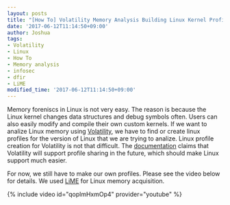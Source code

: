 ```yaml
---
layout: posts
title: "[How To] Volatility Memory Analysis Building Linux Kernel Profiles"
date: '2017-06-12T11:14:50+09:00'
author: Joshua
tags:
- Volatility
- Linux
- How To
- Memory analysis
- infosec
- dfir
- LiME
modified_time: '2017-06-12T11:14:50+09:00'
---
```


Memory foreniscs in Linux is not very easy. The reason is because the Linux kernel changes data structures and debug symbols often. Users can also easily modify and compile their own custom kernels. If we want to analize Linux memory using [Volatility](http://www.volatilityfoundation.org/), we have to find or create linux profiles for the version of Linux that we are trying to analize. Linux profile creation for Volatility is not that difficult. The [documentation](https://github.com/volatilityfoundation/volatility/wiki/Linux#getting-symbols) claims that Volatility will support profile sharing in the future, which should make Linux support much easier.

For now, we still have to make our own profiles. Please see the video below for details. We used [LiME](https://github.com/504ensicslabs/lime) for Linux memory acquisition.

{% include video id="qoplmHxmOp4" provider="youtube" %}
